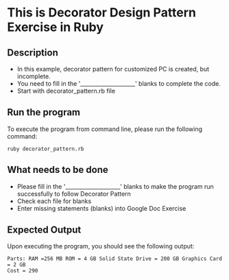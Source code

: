 # This is Decorator Design Pattern Exercise in Ruby
## Description
* In this example, decorator pattern for customized PC is created, but incomplete.
* You need to fill in the '____________________' blanks to complete the code.
* Start with decorator_pattern.rb file

## Run the program
To execute the program from command line, please run the following command:

```
ruby decorator_pattern.rb
```

## What needs to be done
* Please fill in the '____________________'  blanks to make the program run successfully to follow Decorator Pattern
* Check each file for blanks
* Enter missing statements (blanks) into Google Doc Exercise

## Expected Output
Upon executing the program, you should see the following output:

```
Parts: RAM =256 MB ROM = 4 GB Solid State Drive = 200 GB Graphics Card = 2 GB
Cost = 290
```
